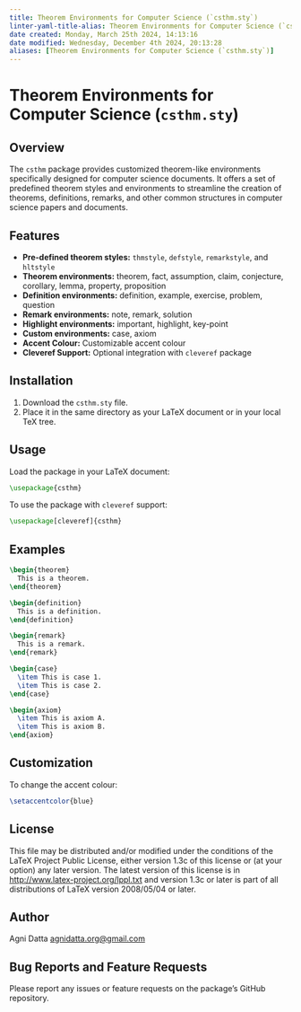 ```yaml
---
title: Theorem Environments for Computer Science (`csthm.sty`)
linter-yaml-title-alias: Theorem Environments for Computer Science (`csthm.sty`)
date created: Monday, March 25th 2024, 14:13:16
date modified: Wednesday, December 4th 2024, 20:13:28
aliases: [Theorem Environments for Computer Science (`csthm.sty`)]
---
```


# Theorem Environments for Computer Science (`csthm.sty`)

## Overview

The `csthm` package provides customized theorem-like environments specifically designed for computer science documents. It offers a set of predefined theorem styles and environments to streamline the creation of theorems, definitions, remarks, and other common structures in computer science papers and documents.

## Features

- **Pre-defined theorem styles:** `thmstyle`, `defstyle`, `remarkstyle`, and `hltstyle`
- **Theorem environments:** theorem, fact, assumption, claim, conjecture, corollary, lemma, property, proposition
- **Definition environments:** definition, example, exercise, problem, question
- **Remark environments:** note, remark, solution
- **Highlight environments:** important, highlight, key-point
- **Custom environments:** case, axiom
- **Accent Colour:** Customizable accent colour
- **Cleveref Support:** Optional integration with `cleveref` package

## Installation

1. Download the `csthm.sty` file.
2. Place it in the same directory as your LaTeX document or in your local TeX tree.

## Usage

Load the package in your LaTeX document:

```latex
\usepackage{csthm}
```

To use the package with `cleveref` support:

```latex
\usepackage[cleveref]{csthm}
```

## Examples

```latex
\begin{theorem}
  This is a theorem.
\end{theorem}

\begin{definition}
  This is a definition.
\end{definition}

\begin{remark}
  This is a remark.
\end{remark}

\begin{case}
  \item This is case 1.
  \item This is case 2.
\end{case}

\begin{axiom}
  \item This is axiom A.
  \item This is axiom B.
\end{axiom}
```

## Customization

To change the accent colour:

```latex
\setaccentcolor{blue}
```

## License

This file may be distributed and/or modified under the conditions of the LaTeX Project Public License, either version 1.3c of this license or (at your option) any later version. The latest version of this license is in <http://www.latex-project.org/lppl.txt> and version 1.3c or later is part of all distributions of LaTeX version 2008/05/04 or later.

## Author

Agni Datta <agnidatta.org@gmail.com>

## Bug Reports and Feature Requests

Please report any issues or feature requests on the package’s GitHub repository.
